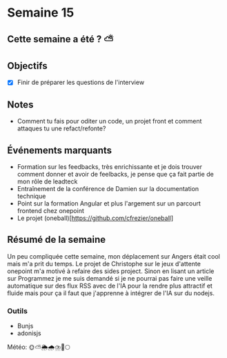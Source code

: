 # Semaine 15

## Cette semaine a été ? ⛅

## Objectifs

- [x] Finir de préparer les questions de l'interview

## Notes

- Comment tu fais pour oditer un code, un projet front et comment attaques tu une refact/refonte?

## Événements marquants

- Formation sur les feedbacks, très enrichissante et je dois trouver comment donner et avoir de feelbacks, je pense que ça fait partie de mon rôle de leadteck
- Entraînement de la conférence de Damien sur la documentation technique
- Point sur la formation Angular et plus l'argement sur un parcourt frontend chez onepoint
- Le projet (oneball)[https://github.com/cfrezier/oneball]

## Résumé de la semaine

Un peu compliquée cette semaine, mon déplacement sur Angers était cool mais m'a prit du temps. Le projet de Christophe sur le jeux d'attente onepoint m'a motivé à refaire des sides project.
Sinon en lisant un article sur Programmez je me suis demandé si je ne pourrai pas faire une veille automatique sur des flux RSS avec de l'IA pour la rendre plus attractif et fluide mais pour ça il faut que j'apprenne à intégrer de l'IA sur du nodejs. 

### Outils

- Bunjs
- adonisjs

Météo: 🌞⛅🌦️🌧️⛈️🌈🌕
